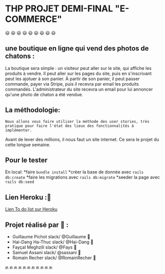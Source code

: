 
# THP PROJET DEMI-FINAL "E-COMMERCE"

:smiley: :smiley: :smiley: :smiley: :smiley: :smiley: :smiley: :smiley: :smiley:

##  une boutique en ligne qui vend des photos de chatons :
La boutique sera simple : un visiteur peut aller sur le site, qui affiche les produits à vendre. Il peut aller sur les pages du site, puis en s'inscrivant peut les ajotuer à son panier. À partir de son panier, il peut passer commande, payer via Stripe, puis il recevra par email les produits commandés. L'administrateur du site recevra un email pour lui annoncer qu'une photo de chaton a été vendue.

## La méthodologie:

   `Nous allons vous faire utiliser la méthode des user stories, très pratique pour faire l'état des lieux des fonctionnalités à implémenter.`

Avant de lever des millions, il nous faut un site internet. Ce sera le projet du cette longue semaine.

## Pour le tester
En local: 
*faire `bundle install`
*créer la base de donnée avec `rails db:create`
*faire les migrations avec `rails db:migrate`
*seeder la page avec `rails db:seed`

## Lien Heroku ::tiger:
[Lien To do list sur Heroku](https://teleachat.herokuapp.com/)

## Projet réalisé par :tea: :

* Guillaume Pichot  slack/  @Guillaume    :tropical_fish:
* Hai-Dang Ha-Thuc  slack/  @Hai-Dang     :tropical_fish:
* Fayçal Meghzili   slack/  @Fays         :tropical_fish:
* Samuel Assani     slack/  @sassani      :tropical_fish:
* Romain Recher     slack/  @RomainRecher :tropical_fish:


:end: :end: :end: :end: :end: :end: :end: :end: :end: :end: :end:
